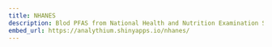 ```yaml
---
title: NHANES
description: Blod PFAS from National Health and Nutrition Examination Survey
embed_url: https://analythium.shinyapps.io/nhanes/
---
```



 